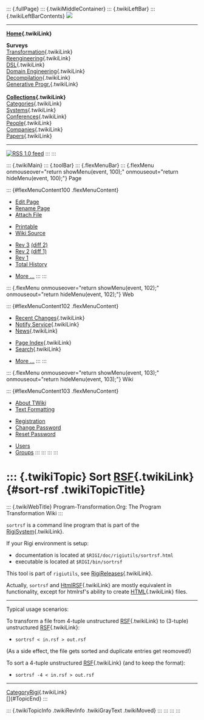 ::: {.fullPage}
::: {.twikiMiddleContainer}
::: {.twikiLeftBar}
::: {.twikiLeftBarContents}
![](../pub/transformation.gif)

------------------------------------------------------------------------

**[Home](WebHome){.twikiLink}**

**Surveys**\
[Transformation](ProgramTransformation){.twikiLink}\
[Reengineering](ReengineeringWiki){.twikiLink}\
[DSL](DomainSpecificLanguages){.twikiLink}\
[Domain Engineering](DomainEngineering){.twikiLink}\
[Decompilation](DeCompilation){.twikiLink}\
[Generative Progr.](GenerativeProgrammingWiki){.twikiLink}\
\
**[Collections](CategoryCollection){.twikiLink}**\
[Categories](CategoryCategory){.twikiLink}\
[Systems](TransformationSystems){.twikiLink}\
[Conferences](TransformationConferences){.twikiLink}\
[People](TransformationPeople){.twikiLink}\
[Companies](TransformationCompanies){.twikiLink}\
[Papers](CategoryPaper){.twikiLink}

------------------------------------------------------------------------

[![](../pub/rss.gif "RSS 1.0 feed")](WebRss@skin=rss)
:::
:::

::: {.twikiMain}
::: {.toolBar}
::: {.flexMenuBar}
::: {.flexMenu onmouseover="return showMenu(event, 100);" onmouseout="return hideMenu(event, 100);"}
Page

::: {#flexMenuContent100 .flexMenuContent}
-   [Edit
    Page](http://www.program-transformation.org/edit/Transform/SortRSF?t=1536826570)
-   [Rename
    Page](http://www.program-transformation.org/rename/Transform/SortRSF)
-   [Attach
    File](http://www.program-transformation.org/attach/Transform/SortRSF)

<!-- -->

-   [Printable](http://www.program-transformation.org/view/Transform/SortRSF?skin=print.pattern)
-   [Wiki
    Source](http://www.program-transformation.org/view/Transform/SortRSF?skin=text&raw=on&contenttype=text/plain)

<!-- -->

-   [Rev
    3](http://www.program-transformation.org/view/Transform/SortRSF?rev=1.3)
    [(diff 2)](http://www.program-transformation.org/rdiff/Transform/SortRSF?rev1=1.3&rev2=1.2)
-   [Rev
    2](http://www.program-transformation.org/view/Transform/SortRSF?rev=1.2)
    [(diff 1)](http://www.program-transformation.org/rdiff/Transform/SortRSF?rev1=1.2&rev2=1.1)
-   [Rev
    1](http://www.program-transformation.org/view/Transform/SortRSF?rev=1.1)
-   [Total
    History](http://www.program-transformation.org/rdiff/Transform/SortRSF)

<!-- -->

-   [More
    \...](http://www.program-transformation.org/oops/Transform/SortRSF?template=oopsmore&param1=1.3&param2=1.3)
:::
:::

::: {.flexMenu onmouseover="return showMenu(event, 102);" onmouseout="return hideMenu(event, 102);"}
Web

::: {#flexMenuContent102 .flexMenuContent}
-   [Recent Changes](WebChanges){.twikiLink}
-   [Notify Service](WebNotify){.twikiLink}
-   [News](WebNews){.twikiLink}

<!-- -->

-   [Page Index](WebIndex){.twikiLink}
-   [Search](WebSearch){.twikiLink}

<!-- -->

-   [More
    \...](http://www.program-transformation.org/oops/Transform/SortRSF?template=oopsmore&param1=1.3&param2=1.3)
:::
:::

::: {.flexMenu onmouseover="return showMenu(event, 103);" onmouseout="return hideMenu(event, 103);"}
Wiki

::: {#flexMenuContent103 .flexMenuContent}
-   [About
    TWiki](http://www.program-transformation.org/view/TWiki/WebHome)
-   [Text
    Formatting](http://www.program-transformation.org/view/TWiki/TextFormattingRules)

<!-- -->

-   [Registration](http://www.program-transformation.org/view/TWiki/TWikiRegistration)
-   [Change
    Password](http://www.program-transformation.org/view/TWiki/ChangePassword)
-   [Reset
    Password](http://www.program-transformation.org/view/TWiki/ResetPassword)

<!-- -->

-   [Users](http://www.program-transformation.org/view/Main/TWikiUsers)
-   [Groups](http://www.program-transformation.org/view/Main/TWikiGroups)
:::
:::
:::
:::

::: {.twikiTopic}
Sort [RSF](RSF){.twikiLink} {#sort-rsf .twikiTopicTitle}
===========================

::: {.twikiWebTitle}
Program-Transformation.Org: The Program Transformation Wiki
:::

`sortrsf` is a command line program that is part of the
[RigiSystem](RigiSystem){.twikiLink}.

If your Rigi environment is setup:

-   documentation is located at `$RIGI/doc/rigiutils/sortrsf.html`
-   executable is located at `$RIGI/bin/sortrsf`

This tool is part of `rigiutils`, see
[RigiReleases](RigiReleases){.twikiLink}.

Actually, `sortrsf` and [HtmlRSF](HtmlRSF){.twikiLink} are mostly
equivalent in functionality, except for htmlrsf\'s ability to create
[HTML](HTML){.twikiLink} files.

------------------------------------------------------------------------

Typical usage scenarios:

To transform a file from 4-tuple unstructured [RSF](RSF){.twikiLink} to
(3-tuple) unstructured [RSF](RSF){.twikiLink}:

-   `sortrsf < in.rsf > out.rsf`

(As a side effect, the file gets sorted and duplicate entries get
reomoved!)

To sort a 4-tuple unstructured [RSF](RSF){.twikiLink} (and to keep the
format):

-   `sortrsf -4 < in.rsf > out.rsf`

------------------------------------------------------------------------

[CategoryRigi](CategoryRigi){.twikiLink}\
[]{#TopicEnd}
:::

::: {.twikiTopicInfo .twikiRevInfo .twikiGrayText .twikiMoved}
:::
:::
:::
:::
